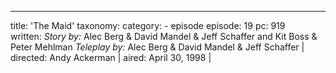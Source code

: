 ---
title: 'The Maid'
taxonomy:
    category:
        - episode
episode: 19 
pc: 919         
written: _Story by:_ Alec Berg & David Mandel & Jeff Schaffer and Kit Boss & Peter Mehlman _Teleplay by:_ Alec Berg & David Mandel & Jeff Schaffer |
directed: Andy Ackerman                  |
aired: April 30, 1998                 |
